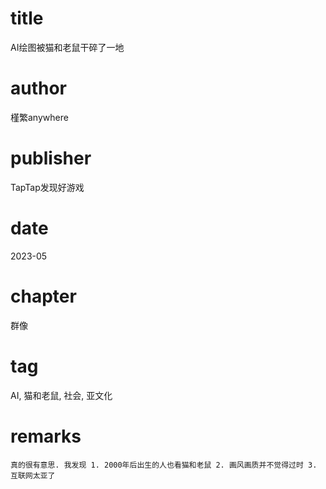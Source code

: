 # title
AI绘图被猫和老鼠干碎了一地

# author
槿繁anywhere

# publisher
TapTap发现好游戏

# date
2023-05

# chapter
群像

# tag
AI, 猫和老鼠, 社会, 亚文化

# remarks
`真的很有意思. 我发现 1. 2000年后出生的人也看猫和老鼠 2. 画风画质并不觉得过时 3. 互联网太亚了`
